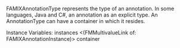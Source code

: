FAMIXAnnotationType represents the type of an annotation. In some languages, Java and C#, an annotation as an explicit type. An AnnotationType can have a container in which it resides.

Instance Variables:
	instances	<(FMMultivalueLink of: FAMIXAnnotationInstance)>
	container	<FAMIXContainerEntity>
